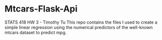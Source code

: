 # Mtcars-Flask-Api

STATS 418 HW 3 - Timothy Tu
This repo contains the files I used to create a simple linear regression using the numerical predictors of the well-known mtcars dataset to predict mpg.


